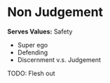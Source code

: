 # Non Judgement

**Serves Values:** Safety

- Super ego
- Defending
- Discernment v.s. Judgement

TODO: Flesh out
